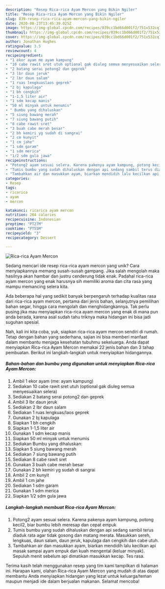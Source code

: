 ```yaml
---
description: "Resep Rica-rica Ayam Mercon yang Bikin Ngiler"
title: "Resep Rica-rica Ayam Mercon yang Bikin Ngiler"
slug: 839-resep-rica-rica-ayam-mercon-yang-bikin-ngiler
date: 2020-08-23T13:45:39.025Z
image: https://img-global.cpcdn.com/recipes/039cc1bd66d001f2/751x532cq70/rica-rica-ayam-mercon-foto-resep-utama.jpg
thumbnail: https://img-global.cpcdn.com/recipes/039cc1bd66d001f2/751x532cq70/rica-rica-ayam-mercon-foto-resep-utama.jpg
cover: https://img-global.cpcdn.com/recipes/039cc1bd66d001f2/751x532cq70/rica-rica-ayam-mercon-foto-resep-utama.jpg
author: Jonathan Hughes
ratingvalue: 3.5
reviewcount: 4
recipeingredient:
- "1 ekor ayam me ayam kampung"
- "10 cabe rawit sret utuh optional gak diuleg semua menyesuaikan selera"
- "2 batang serai potong2 dan geprek"
- "3 lbr daun jeruk"
- "2 lbr daun salam"
- "1 ruas lengkuaslaos geprek"
- "2 bj kapulaga"
- "1 bh cengkih"
- "1-1,5 liter air"
- "1 sdm kecap manis"
- "50 ml minyak untuk menumis"
- " Bumbu yang dihaluskan"
- "5 siung bawang merah"
- "7 siung bawang putih"
- "8 cabe rawit sret"
- "3 buah cabe merah besar"
- "2 bh kemiri yg sudah di sangrai"
- "2 cm kunyit"
- "1 cm jahe"
- "1 sdm garam"
- "1 sdm merica"
- "1/2 sdm gula jawa"
recipeinstructions:
- "Potong2 ayam sesuai selera. Karena pakenya ayam kampung, potong kecil2, biar bumbu lebih meresap dan cepat empuk"
- "Tumis bumbu yang sudah dihaluskan dengan api sedang sambil terus diaduk rata agar tidak gosong dan matang merata. Masukkan sereh, lengkuas, daun salam, daun jeruk, kapulaga dan cengkih dan cabe utuh."
- "Tambahkan air dan masukkan ayam, biarkan mendidih lalu kecilkan api masak sampai ayam empuk dan kuah mengental (keluar minyak). Sepuluh menit sebelum api dimatikan masukkan kecap. Tes rasa."
categories:
- Resep
tags:
- ricarica
- ayam
- mercon

katakunci: ricarica ayam mercon 
nutrition: 264 calories
recipecuisine: Indonesian
preptime: "PT27M"
cooktime: "PT55M"
recipeyield: "3"
recipecategory: Dessert

---
```



![Rica-rica Ayam Mercon](https://img-global.cpcdn.com/recipes/039cc1bd66d001f2/751x532cq70/rica-rica-ayam-mercon-foto-resep-utama.jpg)

Sedang mencari ide resep rica-rica ayam mercon yang unik? Cara menyiapkannya memang susah-susah gampang. Jika salah mengolah maka hasilnya akan hambar dan justru cenderung tidak enak. Padahal rica-rica ayam mercon yang enak harusnya sih memiliki aroma dan cita rasa yang mampu memancing selera kita.

Ada beberapa hal yang sedikit banyak berpengaruh terhadap kualitas rasa dari rica-rica ayam mercon, pertama dari jenis bahan, selanjutnya pemilihan bahan segar, hingga cara mengolah dan menghidangkannya. Tak perlu pusing jika mau menyiapkan rica-rica ayam mercon yang enak di mana pun anda berada, karena asal sudah tahu triknya maka hidangan ini bisa jadi suguhan spesial.




Nah, kali ini kita coba, yuk, siapkan rica-rica ayam mercon sendiri di rumah. Tetap dengan bahan yang sederhana, sajian ini bisa memberi manfaat dalam membantu menjaga kesehatan tubuhmu sekeluarga. Anda dapat menyiapkan Rica-rica Ayam Mercon memakai 22 jenis bahan dan 3 tahap pembuatan. Berikut ini langkah-langkah untuk menyiapkan hidangannya.

<!--inarticleads1-->

##### Bahan-bahan dan bumbu yang digunakan untuk menyiapkan Rica-rica Ayam Mercon:

1. Ambil 1 ekor ayam (me: ayam kampung)
1. Sediakan 10 cabe rawit sret utuh (optional gak diuleg semua menyesuaikan selera)
1. Sediakan 2 batang serai potong2 dan geprek
1. Ambil 3 lbr daun jeruk
1. Sediakan 2 lbr daun salam
1. Sediakan 1 ruas lengkuas/laos geprek
1. Gunakan 2 bj kapulaga
1. Siapkan 1 bh cengkih
1. Siapkan 1-1,5 liter air
1. Gunakan 1 sdm kecap manis
1. Siapkan 50 ml minyak untuk menumis
1. Sediakan  Bumbu yang dihaluskan:
1. Siapkan 5 siung bawang merah
1. Sediakan 7 siung bawang putih
1. Sediakan 8 cabe rawit sret
1. Gunakan 3 buah cabe merah besar
1. Gunakan 2 bh kemiri yg sudah di sangrai
1. Ambil 2 cm kunyit
1. Ambil 1 cm jahe
1. Sediakan 1 sdm garam
1. Gunakan 1 sdm merica
1. Siapkan 1/2 sdm gula jawa




<!--inarticleads2-->

##### Langkah-langkah membuat Rica-rica Ayam Mercon:

1. Potong2 ayam sesuai selera. Karena pakenya ayam kampung, potong kecil2, biar bumbu lebih meresap dan cepat empuk
1. Tumis bumbu yang sudah dihaluskan dengan api sedang sambil terus diaduk rata agar tidak gosong dan matang merata. Masukkan sereh, lengkuas, daun salam, daun jeruk, kapulaga dan cengkih dan cabe utuh.
1. Tambahkan air dan masukkan ayam, biarkan mendidih lalu kecilkan api masak sampai ayam empuk dan kuah mengental (keluar minyak). Sepuluh menit sebelum api dimatikan masukkan kecap. Tes rasa.




Terima kasih telah menggunakan resep yang tim kami tampilkan di halaman ini. Harapan kami, olahan Rica-rica Ayam Mercon yang mudah di atas dapat membantu Anda menyiapkan hidangan yang lezat untuk keluarga/teman maupun menjadi ide dalam berjualan makanan. Selamat mencoba!
